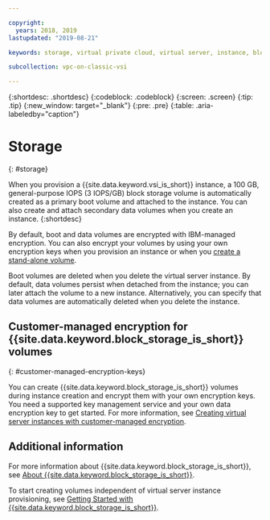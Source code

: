 ```yaml
---

copyright:
  years: 2018, 2019
lastupdated: "2019-08-21"

keywords: storage, virtual private cloud, virtual server, instance, block storage, volume, block storage volume, primary boot volume, secondary data volume, boot volume, data volume

subcollection: vpc-on-classic-vsi

---
```


{:shortdesc: .shortdesc}
{:codeblock: .codeblock}
{:screen: .screen}
{:tip: .tip}
{:new_window: target="_blank"}
{:pre: .pre}
{:table: .aria-labeledby="caption"}


# Storage
{: #storage}

When you provision a {{site.data.keyword.vsi_is_short}} instance, a 100 GB, general-purpose IOPS (3 IOPS/GB) block storage volume is 
automatically created as a primary boot volume and attached to the instance. You can also create and attach secondary data volumes when you create an instance.
{:shortdesc}

By default, boot and data volumes are encrypted with IBM-managed encryption. You can also encrypt your volumes by using your own encryption keys when you provision an instance or when you [create a stand-alone volume](/docs/vpc-on-classic-block-storage?topic=vpc-on-classic-block-storage-block-storage-encryption).  

Boot volumes are deleted when you delete the virtual server instance. By default, data volumes persist when detached from the instance; you can later attach the volume to a new instance. Alternatively, you can specify that data volumes are automatically deleted when you delete the instance. 

## Customer-managed encryption for {{site.data.keyword.block_storage_is_short}} volumes  
{: #customer-managed-encryption-keys}

You can create {{site.data.keyword.block_storage_is_short}} volumes during instance creation and encrypt them with your own encryption keys. You need a supported key management service and your own data encryption key to get started. For more information, see [Creating virtual server instances with customer-managed encryption](/docs/vpc-on-classic-vsi?topic=vpc-on-classic-vsi-creating-instances-byok).

## Additional information

For more information about {{site.data.keyword.block_storage_is_short}}, see [About {{site.data.keyword.block_storage_is_short}}](/docs/vpc-on-classic-block-storage?topic=vpc-on-classic-block-storage-block-storage-about).

To start creating volumes independent of virtual server instance provisioning, see [Getting Started with {{site.data.keyword.block_storage_is_short}}](/docs/vpc-on-classic-block-storage?topic=vpc-on-classic-block-storage-getting-started).

